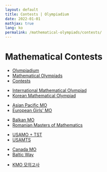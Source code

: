 ```yaml
---
layout: default
title: Contests | Olympiadium
date: 2022-01-01
mathjax: true
lang: ko
permalink: /mathematical-olympiads/contests/
---
```

<h1>Mathematical Contests</h1>
<ul class="breadcrumb">
	<li><a href="{{ site.baseurl }}/">Olympiadium</a></li> 
	<li><a href="{{ site.baseurl }}/mathematical-olympiads/">Mathematical Olympiads</a></li> 
	<li><a href="{{ site.baseurl }}/mathematical-olympiads/contests/">Contests</a></li>
</ul>

<ul class="actions fit big">
<li><a href="{{ site.baseurl }}{{ page.permalink }}international-mathematical-olympiad" class="button fit big center"> International Mathematical Olympiad </a></li>
<li><a href="{{ site.baseurl }}{{ page.permalink }}korean-mathematical-olympiad" class="button fit big center"> Korean Mathematical Olympiad </a></li>
</ul>

<ul class="actions fit big">
<li><a href="{{ site.baseurl }}{{ page.permalink }}asian-pacific-mathematical-olympiad" class="button fit big center"> Asian Pacific MO </a></li>
<li><a href="{{ site.baseurl }}{{ page.permalink }}european-girls'-mathematical-olympiad" class="button fit big center"> European Girls' MO </a></li>
</ul>

<ul class="actions fit big">
<li><a href="{{ site.baseurl }}{{ page.permalink }}balkan-mathematical-olympiad" class="button fit big center"> Balkan MO </a></li>
<li><a href="{{ site.baseurl }}{{ page.permalink }}romanian-masters-of-mathematics" class="button fit big center"> Romanian Masters of Mathematics </a></li>
</ul>

<ul class="actions fit big">
<li><a href="{{ site.baseurl }}{{ page.permalink }}usa-mathematical-olympiad" class="button fit big center"> USAMO + TST </a></li>
<li><a href="{{ site.baseurl }}{{ page.permalink }}usamts" class="button fit big center"> USAMTS </a></li>
</ul>

<ul class="actions fit big">
<li><a href="{{ site.baseurl }}{{ page.permalink }}canada-mathematical-olympiad" class="button fit big center"> Canada MO </a></li>
<li><a href="{{ site.baseurl }}{{ page.permalink }}baltic-way" class="button fit big center"> Baltic Way </a></li>
</ul>

<ul class="actions fit big">
<li><a href="{{ site.baseurl }}{{ page.permalink }}kmo-mock" class="button fit big center"> KMO 모의고사 </a></li>
